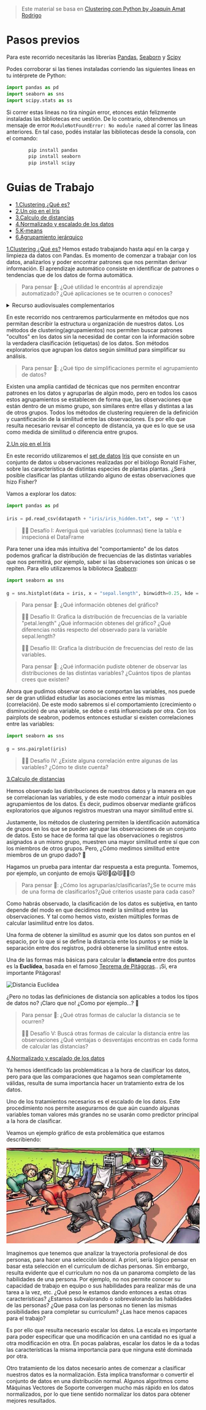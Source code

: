 > Este material se basa en [Clustering con Python by Joaquín Amat Rodrigo](https://www.cienciadedatos.net/documentos/py20-clustering-con-python.html) 

# Pasos previos
Para este recorrido necesitarás las librerías [Pandas](https://pandas.pydata.org/), [Seaborn](https://seaborn.pydata.org/) y [Scipy](https://www.scipy.org/)

Podes corroborar si las tienes instaladas corriendo las siguientes líneas en tu intérprete de Python:

```python
import pandas as pd
import seaborn as sns
import scipy.stats as ss
```

Si correr estas lineas no tira ningún error, etonces están felizmente instaladas las bibliotecas enc uestión. De lo contrario, obtendremos un mensaje de error `ModuleNotFoundError: No module named` al correr las lineas anteriores. En tal caso, podés instalar las bibliotecas desde la consola, con el comando:

```bash
        pip install pandas
        pip install seaborn
        pip install scipy
```


# Guias de Trabajo
 * [1.Clustering ¿Qué es?](#1-Intro)
 * [2.Un ojo en el Iris](#1-Iris)
 * [3.Calculo de distancias](#3-distancia)
 * [4.Normalizado y escalado de los datos](#4-escalado)
 * [5.K-means](#5-kmeans)
 * [6.Agrupamiento jerárquico](#6-agrupamiento)

[1.Clustering ¿Qué es?](#1-Intro)
Hemos estado trabajando hasta aquí en la carga y limpieza da datos con Pandas. Es momento de comenzar a trabajar con los datos, analizarlos y poder encontrar patrones que nos permitan derivar información. El aprendizaje automático consiste en identificar de patrones o tendencias que de los datos de forma automática.

> Para pensar 🤔: ¿Qué utilidad le encontrás al aprendizaje automatizado? ¿Qué aplicaciones se te ocurren o conoces?


<details>
  <summary>Recurso audiovisuales complementarios</summary>

[Inteligencia Artificial: ¿Amiga o Enemiga? | Diego Fernández Slezak](https://www.youtube.com/watch?v=znq3ql6wqnE)

[¿De qué es capaz la inteligencia artificial? | DW Documental](https://www.youtube.com/watch?v=34Kz-PP_X7c&t=146s)
</details>

En este recorrido nos centraremos particularmente en métodos que nos permitan describir la estructura u organización de nuestros datos. Los métodos de clustering(agrupamientos) nos permiten buscar patrones "ocultos" en los datos sin la necesidad de contar con la información sobre la verdadera clasificación (etiquetas) de los datos. Son métodos exploratorios que agrupan los datos según similitud para simplificar su análisis.

> Para pensar 🤔: ¿Qué tipo de simplificaciones permite el agrupamiento de datos?

Existen una amplia cantidad de técnicas que nos permiten encontrar patrones en los datos y agruparlas de algún modo, pero en todos los casos estos agrupamientos se establecen de forma que, las observaciones que están dentro de un mismo grupo, son similares entre ellas y distintas a las de otros grupos. Todos los métodos de clustering requieren de la definición y cuantificación de la similitud entre las observaciones. Es por ello que resulta necesario revisar el concepto de distancia, ya que es lo que se usa como medida de similitud o diferencia entre grupos.



[2.Un ojo en el Iris](#2-Iris)


En este recorrido utilizaremos el [set de datos](https://github.com/flbulgarelli/recursos-python/blob/master/2_Ciencia_de_datos_pandas/iris_data.txt) [Iris](https://en.wikipedia.org/wiki/Iris_flower_data_set) que consiste en un conjunto de datos u observaciones realizadas por el biólogo Ronald Fisher, sobre las característica de distintas especies de plantas plantas. ¿Será posible clasificar las plantas utilizando alguno de estas observaciones que hizo Fisher?

Vamos a explorar los datos:

```python
import pandas as pd

iris = pd.read_csv(datapath + "iris/iris_hidden.txt", sep = '\t')
```


>  🧗‍♀️ Desafío I: Averiguá qué variables (columnas) tiene la tabla e inspecioná el DataFrame

Para tener una idea más intuitiva del "comportamiento" de los datos podemos graficar la distribución de frecuencias de las distintas variables que nos permitirá, por ejemplo,  saber si las observaciones son únicas o se repiten. Para ello utilizaremos la biblioteca [Seaborn](https://seaborn.pydata.org/):

```python
import seaborn as sns

g = sns.histplot(data = iris, x = "sepal.length", binwidth=0.25, kde = True)

```


> Para pensar 🤔: ¿Qué información obtenes del gráfico? 
>
> 🧗‍♀️ Desafío II: Grafica la distribución de frecuencias de la variable "petal.length" ¿Qué información obtenes del gráfico? ¿Qué diferencias notás respecto del observado para la variable sepal.length? 
>
> 🧗‍♀️ Desafío III: Grafica la distribución de frecuencias del resto de las variables.
>
> Para pensar 🤔: ¿Qué información pudiste obtener de observar las distribuciones de las distintas variables? ¿Cuántos tipos de plantas crees que existen?

Ahora que pudimos observar como se comportan las variables, nos puede ser de gran utilidad estudiar las asociaciones entre las mismas (correlación). De este modo sabremos si el comportamiento (crecimiento o disminución) de una variable, se debe o está influenciada por otra. Con los pairplots de seabron, podemos entonces estudiar si existen correlaciones entre las variables:


```python
import seaborn as sns

g = sns.pairplot(iris)

```
> 🧗‍♀️ Desafío IV: ¿Existe alguna correlación entre algunas de las variables? ¿Cómo te diste cuenta? 



[3.Calculo de distancias](#3-distancia)

Hemos observado las distribuciones de nuestros datos y la manera en que se correlacionan las variables, y de este modo comenzar a intuir posibles agrupamientos de los datos. Es decir, pudimos observar mediante gráficos exploratorios que algunos registros muestran una mayor similitud entre si.

Justamente, los métodos de clustering permiten la identificación automática de grupos en los que se pueden agrupar las observaciones de un conjunto de datos. Esto se hace de forma tal que las observaciones o registros asignados a un mismo grupo, muestren una mayor similitud entre sí que con los miembros de otros grupos. Pero, ¿Cómo medimos similitud entre miembros de un grupo dado? 🤔


Hagamos un prueba para intentar dar respuesta a esta pregunta. Tomemos, por ejemplo, un conjunto de emojis 🙀😻🥰😱😾🙊🙈😠
> Para pensar 🤔: ¿Cómo los agruparías/clasificarías?¿Se te ocurre más de una forma de clasificarlos?¿Qué criterios usaste para cada caso?

Como habrás observado, la clasificación de los datos es subjetiva, en tanto depende del modo en que decidimos medir la similitud entre las observaciones. Y tal como hemos visto, existen múltiples formas de calcular lasimilitud entre los datos. 

Una forma de obtener la similitud es asumir que los datos son puntos en el espacio, por lo que si se define la distancia ente los puntos y se mide la separación entre dos registros, podrá obtenerse la similitud entre estos. 

Una de las formas más básicas para calcular la **distancia**  entre dos puntos es la **Euclídea**, basada en el famoso [Teorema de Pitágoras](https://es.wikipedia.org/wiki/Teorema_de_Pit%C3%A1goras).. ¡Si, era importante Pitágoras!

![Distancia Euclidea](./dist_euclídea.gif)


¿Pero no todas las definiciones de distancia son aplicables a todos los tipos de datos no? ¡Claro que no! ¿Como por ejemplo...? 🤔


> Para pensar 🤔: ¿Qué otras formas de caluclar la distancia se te ocurren?
>
> 🧗‍♀️ Desafío V: Buscá otras formas de calcular la distancia entre las observaciones ¿Qué ventajas o desventajas encontras en cada forma de calcular las distancias?

[4.Normalizado y escalado de los datos](#4-escalado)

Ya hemos identificado las problemáticas a la hora de clasificar los datos, pero para que las comparaciones que hagamos sean completamente válidas, resulta de suma importancia hacer un tratamiento extra de los datos. 

Uno de los tratamientos necesarios es el escalado de los datos. Este procedimiento nos permite asegurarnos de que aún cuando algunas variables toman valores más grandes no se usarán como predictor principal a la hora de clasificar.


Veamos un ejemplo gráfico de esta problemática que estamos describiendo: 

![Carrera profesional](./carrera.jpeg)


Imaginemos que tenemos que analizar la trayectoria profesional de dos personas, para hacer una selección laboral. A priori, sería lógico pensar en basar esta selección en el curriculum de dichas personas. Sin embargo, resulta evidente que el curriculum no nos da un panaroma completo de las habilidades de una persona. Por ejemplo, no nos permite conocer su capacidad de trabajo en equipo o sus habilidades para realizar más de una tarea a la vez, etc. ¿Qué peso le estamos dando entonces a estas otras características? ¿Estamos subvalorando o sobrevalorando las hablidades de las personas? ¿Que pasa con las personas no tienen las mismas posibilidades para completar su curriculum? ¿Las hace menos capaces para el trabajo?

Es por ello que resulta necesario escalar los datos. La escala es importante para poder especificar que una modificación en una cantidad no es igual a otra modificación en otra. En pocas palabras, escalar los datos le da a todas las características la misma importancia para que ninguna esté dominada por otra. 

Otro tratamiento de los datos necesario antes de comenzar a clasificar nuestros datos es la normalización. Esta implica transformar o convertir el conjunto de datos en una distribución normal. Algunos algoritmos como Máquinas Vectores de Soporte convergen mucho más rápido en los datos normalizados, por lo que tiene sentido normalizar los datos para obtener mejores resultados.
